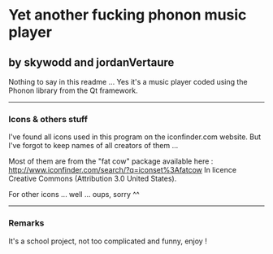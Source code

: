 # Yet another fucking phonon music player 
## by skywodd and jordanVertaure

Nothing to say in this readme ... 
Yes it's a music player coded using the Phonon library from the Qt framework.

---

### Icons & others stuff

I've found all icons used in this program on the iconfinder.com website.
But I've forgot to keep names of all creators of them ...

Most of them are from the "fat cow" package available here :
http://www.iconfinder.com/search/?q=iconset%3Afatcow
In licence Creative Commons (Attribution 3.0 United States).

For other icons ... well ... oups, sorry ^^

---

### Remarks
It's a school project, not too complicated and funny, enjoy !